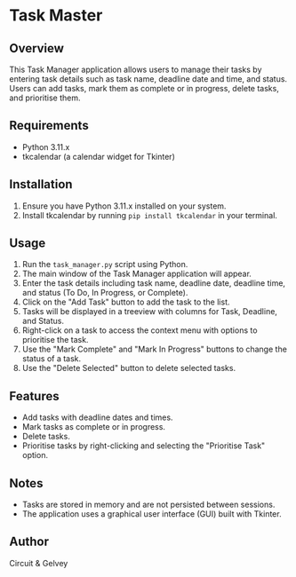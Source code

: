 # Task Master

## Overview
This Task Manager application allows users to manage their tasks by entering task details such as task name, deadline date and time, and status. Users can add tasks, mark them as complete or in progress, delete tasks, and prioritise them.

## Requirements
- Python 3.11.x 
- tkcalendar (a calendar widget for Tkinter)

## Installation
1. Ensure you have Python 3.11.x installed on your system.
3. Install tkcalendar by running `pip install tkcalendar` in your terminal.

## Usage
1. Run the `task_manager.py` script using Python.
2. The main window of the Task Manager application will appear.
3. Enter the task details including task name, deadline date, deadline time, and status (To Do, In Progress, or Complete).
4. Click on the "Add Task" button to add the task to the list.
5. Tasks will be displayed in a treeview with columns for Task, Deadline, and Status.
6. Right-click on a task to access the context menu with options to prioritise the task.
7. Use the "Mark Complete" and "Mark In Progress" buttons to change the status of a task.
8. Use the "Delete Selected" button to delete selected tasks.

## Features
- Add tasks with deadline dates and times.
- Mark tasks as complete or in progress.
- Delete tasks.
- Prioritise tasks by right-clicking and selecting the "Prioritise Task" option.

## Notes
- Tasks are stored in memory and are not persisted between sessions.
- The application uses a graphical user interface (GUI) built with Tkinter.

## Author
Circuit & Gelvey
